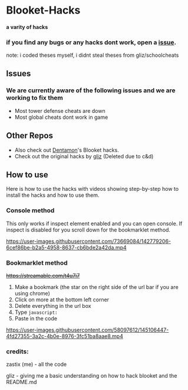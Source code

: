 # Blooket-Hacks
#### a varity of hacks

### if you find any bugs or any hacks dont work, open a [issue](https://github.com/ZasticBradyn/Blooket-Hacks/issues/new).

note: i coded theses myself, i didnt steal theses from gliz/schoolcheats

## Issues
### We are currently aware of the following issues and we are working to fix them
- Most tower defense cheats are down
- Most global cheats dont work in game

## Other Repos
- Also check out [Dentamon](https://github.com/Dentamon/The-Blooket-Hack-v2)'s Blooket hacks.
- Check out the original hacks by [gliz](https://github.com/glixzzy/blooket-hack) (Deleted due to c&d)

## How to use

Here is how to use the hacks with videos showing step-by-step how to install the hacks and how to use them.

### Console method

This only works if inspect element enabled and you can open console. If inspect is disabled for you scroll down for the bookmarklet method.

https://user-images.githubusercontent.com/73669084/142779206-6cef86be-b2a5-4958-8637-cb6bde2a42da.mp4


### Bookmarklet method
~~https://streamable.com/t4u7i7~~

1. Make a bookmark (the star on the right side of the url bar if you are using chrome)
2. Click on more at the bottom left corner
3. Delete everything in the url box
4. Type `javascript:`
5. Paste in the code

https://user-images.githubusercontent.com/58097612/145106447-4fd27355-3a2c-4b0e-8976-3fc51ba8aae8.mp4

### credits:
zastix (me) - all the code

gliz - giving me a basic understanding on how to hack blooket and the README.md
